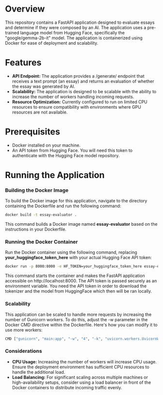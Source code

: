 # Overview
This repository contains a FastAPI application designed to evaluate essays and determine if they were composed by an AI. The application uses a pre-trained language model from Hugging Face, specifically the "google/gemma-2b-it" model. The application is containerized using Docker for ease of deployment and scalability.

# Features
- **API Endpoint:**  The application provides a /generate/ endpoint that receives a text prompt (an essay) and returns an evaluation of whether the essay was generated by AI.
- **Scalability:** The application is designed to be scalable with the ability to increase the number of workers handling incoming requests.
- **Resource Optimization:** Currently configured to run on limited CPU resources to ensure compatibility with environments where GPU resources are not available.

# Prerequisites
- Docker installed on your machine.
- An API token from Hugging Face. You will need this token to authenticate with the Hugging Face model repository.

# Running the Application
### Building the Docker Image
To build the Docker image for this application, navigate to the directory containing the Dockerfile and run the following command:

```bash
docker build -t essay-evaluator .
```
This command builds a Docker image named **essay-evaluator** based on the instructions in your Dockerfile.

### Running the Docker Container
Run the Docker container using the following command, replacing **your_huggingface_token_here** with your actual Hugging Face API token:

```bash
docker run -p 8000:8000 -e HF_TOKEN=your_huggingface_token_here essay-evaluator
```

This command starts the container and makes the FastAPI application accessible on http://localhost:8000. The API token is passed securely as an environment variable. You need the API token in order to download the tokenizer and the model from HuggingFace which then will be ran locally.

### Scalability
This application can be scaled to handle more requests by increasing the number of Gunicorn workers. To do this, adjust the -w parameter in the Docker CMD directive within the Dockerfile. Here's how you can modify it to use more workers:

```bash
CMD ["gunicorn", "main:app", "-w", "4", "-k", "uvicorn.workers.UvicornWorker", "--timeout", "0", "--bind", "0.0.0.0:8000"]
```

### Considerations
- **CPU Usage:** Increasing the number of workers will increase CPU usage. Ensure the deployment environment has sufficient CPU resources to handle the additional load.
- **Load Balancing:** For significant scaling across multiple machines or high-availability setups, consider using a load balancer in front of the Docker containers to distribute incoming traffic evenly.